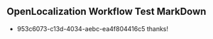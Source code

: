 ## OpenLocalization Workflow Test MarkDown
* 953c6073-c13d-4034-aebc-ea4f804416c5 thanks!

<!--HONumber=Aug16_HO5-->


